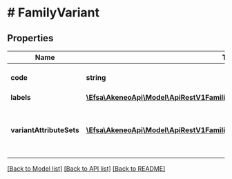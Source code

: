 # # FamilyVariant

## Properties

Name | Type | Description | Notes
------------ | ------------- | ------------- | -------------
**code** | **string** | Family variant code |
**labels** | [**\Efsa\AkeneoApi\Model\ApiRestV1FamiliesFamilyCodeVariantsLabels**](ApiRestV1FamiliesFamilyCodeVariantsLabels.md) |  | [optional]
**variantAttributeSets** | [**\Efsa\AkeneoApi\Model\ApiRestV1FamiliesFamilyCodeVariantsVariantAttributeSets[]**](ApiRestV1FamiliesFamilyCodeVariantsVariantAttributeSets.md) | Attributes distribution according to the enrichment level |

[[Back to Model list]](../../README.md#models) [[Back to API list]](../../README.md#endpoints) [[Back to README]](../../README.md)
